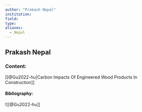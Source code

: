 ```yaml
---
author: "Prakash Nepal"
institution:
field:
type:
aliases:
  - Nepal
---
```


## Prakash Nepal

### Content:
[[@Gu2022-hu|Carbon Impacts Of Engineered Wood Products In Construction]]

#### Bibliography:

![[@Gu2022-hu]]